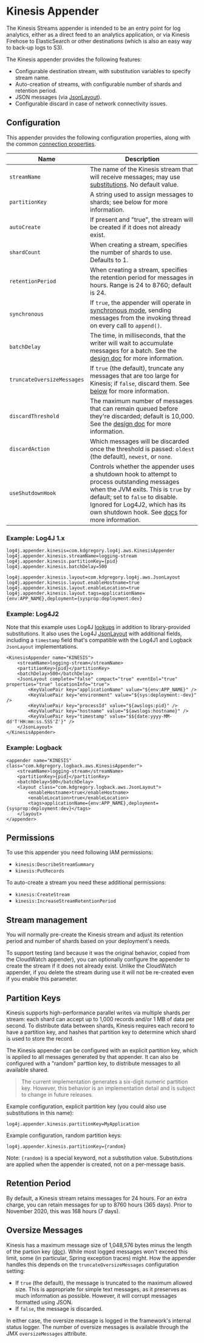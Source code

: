 # Kinesis Appender

The Kinesis Streams appender is intended to be an entry point for log analytics, either
as a direct feed to an analytics application, or via Kinesis Firehose to ElasticSearch
or other destinations (which is also an easy way to back-up logs to S3).

The Kinesis appender provides the following features:

* Configurable destination stream, with substitution variables to specify stream name.
* Auto-creation of streams, with configurable number of shards and retention period.
* JSON messages (via [JsonLayout](jsonlayout.md)).
* Configurable discard in case of network connectivity issues.


## Configuration

This appender provides the following configuration properties, along with the common [connection properties](client.md#configuration-properties).

Name                        | Description
----------------------------|----------------------------------------------------------------
`streamName`                | The name of the Kinesis stream that will receive messages; may use [substitutions](substitutions.md). No default value.
`partitionKey`              | A string used to assign messages to shards; see below for more information.
`autoCreate`                | If present and "true", the stream will be created if it does not already exist.
`shardCount`                | When creating a stream, specifies the number of shards to use. Defaults to 1.
`retentionPeriod`           | When creating a stream, specifies the retention period for messages in hours. Range is 24 to 8760; default is 24.
`synchronous`               | If `true`, the appender will operate in [synchronous mode](design.md#synchronous-mode), sending messages from the invoking thread on every call to `append()`.
`batchDelay`                | The time, in milliseconds, that the writer will wait to accumulate messages for a batch. See the [design doc](design.md#message-batches) for more information.
`truncateOversizeMessages`  | If `true` (the default), truncate any messages that are too large for Kinesis; if `false`, discard them. See [below](#oversize-messages) for more information.
`discardThreshold`          | The maximum number of messages that can remain queued before they're discarded; default is 10,000. See the [design doc](design.md#message-discard) for more information.
`discardAction`             | Which messages will be discarded once the threshold is passed: `oldest` (the default), `newest`, or `none`.
`useShutdownHook`           | Controls whether the appender uses a shutdown hook to attempt to process outstanding messages when the JVM exits. This is `true` by default; set to `false` to disable. Ignored for Log4J2, which has its own shutdown hook. See [docs](design.md#shutdown) for more information.


### Example: Log4J 1.x

```
log4j.appender.kinesis=com.kdgregory.log4j.aws.KinesisAppender
log4j.appender.kinesis.streamName=logging-stream
log4j.appender.kinesis.partitionKey={pid}
log4j.appender.kinesis.batchDelay=500

log4j.appender.kinesis.layout=com.kdgregory.log4j.aws.JsonLayout
log4j.appender.kinesis.layout.enableHostname=true
log4j.appender.kinesis.layout.enableLocation=true
log4j.appender.kinesis.layout.tags=applicationName={env:APP_NAME},deployment={sysprop:deployment:dev}
```


### Example: Log4J2

Note that this example uses Log4J [lookups](https://logging.apache.org/log4j/2.x/manual/lookups.html#EnvironmentLookup)
in addition to library-provided substitutions. It also uses the Log4J [JsonLayout](https://logging.apache.org/log4j/2.x/manual/layouts.html#JSONLayout)
with additional fields, including a `timestamp` field that's compatible with the Log4J1 and Logback
`JsonLayout` implementations.

```
<KinesisAppender name="KINESIS">
    <streamName>logging-stream</streamName>
    <partitionKey>{pid}</partitionKey>
    <batchDelay>500</batchDelay>
    <JsonLayout complete="false" compact="true" eventEol="true" properties="true" locationInfo="true">
        <KeyValuePair key="applicationName" value="${env:APP_NAME}" />
        <KeyValuePair key="environment" value="${sys:deployment:-dev}" />
        <KeyValuePair key="processId" value="${awslogs:pid}" />
        <KeyValuePair key="hostname" value="${awslogs:hostname}" />
        <KeyValuePair key="timestamp" value="$${date:yyyy-MM-dd'T'HH:mm:ss.SSS'Z'}" />
    </JsonLayout>
</KinesisAppender>
```


### Example: Logback

```
<appender name="KINESIS" class="com.kdgregory.logback.aws.KinesisAppender">
    <streamName>logging-stream</streamName>
    <partitionKey>{pid}</partitionKey>
    <batchDelay>500</batchDelay>
    <layout class="com.kdgregory.logback.aws.JsonLayout">
        <enableHostname>true</enableHostname>
        <enableLocation>true</enableLocation>
        <tags>applicationName={env:APP_NAME},deployment={sysprop:deployment:dev}</tags>
    </layout>
</appender>
```


## Permissions

To use this appender you need following IAM permissions:

* `kinesis:DescribeStreamSummary`
* `kinesis:PutRecords`

To auto-create a stream you need these additional permissions:

* `kinesis:CreateStream`
* `kinesis:IncreaseStreamRetentionPeriod`


## Stream management

You will normally pre-create the Kinesis stream and adjust its retention period and number of
shards based on your deployment's needs.

To support testing (and because it was the original behavior, copied from the CloudWatch appender),
you can optionally configure the appender to create the stream if it does not already exist. Unlike
the CloudWatch appender, if you delete the stream during use it will not be re-created even if you
enable this parameter.


## Partition Keys

Kinesis supports high-performance parallel writes via multiple shards per stream: each shard
can accept up to 1,000 records and/or 1 MB of data per second. To distribute data between
shards, Kinesis requires each record to have a partition key, and hashes that partition key
to determine which shard is used to store the record.

The Kinesis appender can be configured with an explicit partition key, which is applied to
all messages generated by that appender. It can also be configured with a "random" parttion
key, to distribute messages to all available shared.

> The current implementation generates a six-digit numeric partition key. However, this
  behavior is an implementation detail and is subject to change in future releases.

Example configuration, explicit partition key (you could also use substitutions in this name):

```
log4j.appender.kinesis.partitionKey=MyApplication
```

Example configuration, random partition keys:

```
log4j.appender.kinesis.partitionKey={random}
```

Note: `{random}` is a special keyword, not a substitution value. Substitutions are applied
when the appender is created, not on a per-message basis.


## Retention Period

By default, a Kinesis stream retains messages for 24 hours. For an extra charge, you can
retain messages for up to 8760 hours (365 days). Prior to November 2020, this was 168 hours
(7 days).


## Oversize Messages

Kinesis has a maximum message size of 1,048,576 bytes minus the length of the partion key
([doc](https://docs.aws.amazon.com/kinesis/latest/APIReference/API_PutRecordsRequestEntry.html)).
While most logged messages won't exceed this limit, some (in particular, Spring exception traces)
might. How the appender handles this depends on the `truncateOversizeMessages` configuration setting:

* If `true` (the default), the message is truncated to the maximum allowed size. This is appropriate
  for simple text messages, as it preserves as much information as possible. However, it will corrupt
  messages formatted using JSON.
* If `false`, the message is discarded.

In either case, the oversize message is logged in the framework's internal status logger. The number
of oversize messages is available through the JMX `oversizeMessages` attribute.
